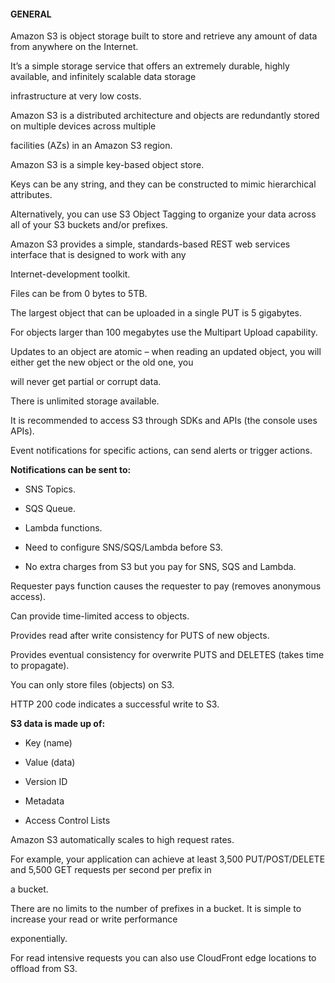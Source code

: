 #### GENERAL


Amazon S3 is object storage built to store and retrieve any amount of data from anywhere on the Internet.


It’s a simple storage service that offers an extremely durable, highly available, and infinitely scalable data storage

infrastructure at very low costs.


Amazon S3 is a distributed architecture and objects are redundantly stored on multiple devices across multiple

facilities (AZs) in an Amazon S3 region.


Amazon S3 is a simple key-based object store.


Keys can be any string, and they can be constructed to mimic hierarchical attributes.


Alternatively, you can use S3 Object Tagging to organize your data across all of your S3 buckets and/or prefixes.


Amazon S3 provides a simple, standards-based REST web services interface that is designed to work with any

Internet-development toolkit.


Files can be from 0 bytes to 5TB.


The largest object that can be uploaded in a single PUT is 5 gigabytes.


For objects larger than 100 megabytes use the Multipart Upload capability.


Updates to an object are atomic – when reading an updated object, you will either get the new object or the old one, you

will never get partial or corrupt data.


There is unlimited storage available.


It is recommended to access S3 through SDKs and APIs (the console uses APIs).


Event notifications for specific actions, can send alerts or trigger actions.


**Notifications can be sent to:**


- SNS Topics.

- SQS Queue.

- Lambda functions.

- Need to configure SNS/SQS/Lambda before S3.

- No extra charges from S3 but you pay for SNS, SQS and Lambda.


Requester pays function causes the requester to pay (removes anonymous access).


Can provide time-limited access to objects.


Provides read after write consistency for PUTS of new objects.


Provides eventual consistency for overwrite PUTS and DELETES (takes time to propagate).


You can only store files (objects) on S3.


HTTP 200 code indicates a successful write to S3.


**S3 data is made up of:**


- Key (name)

- Value (data)

- Version ID

- Metadata

- Access Control Lists


Amazon S3 automatically scales to high request rates.


For example, your application can achieve at least 3,500 PUT/POST/DELETE and 5,500 GET requests per second per prefix in

a bucket.


There are no limits to the number of prefixes in a bucket. It is simple to increase your read or write performance

exponentially.


For read intensive requests you can also use CloudFront edge locations to offload from S3.

